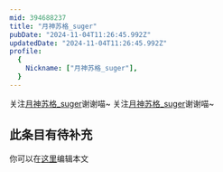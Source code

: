 ```yaml
---
mid: 394688237
title: "月神苏格_suger"
pubDate: "2024-11-04T11:26:45.992Z"
updatedDate: "2024-11-04T11:26:45.992Z"
profile:
  {
    Nickname: ["月神苏格_suger"],
  }
---
```


关注[月神苏格_suger](https://space.bilibili.com/394688237)谢谢喵~ 关注[月神苏格_suger](https://space.bilibili.com/394688237)谢谢喵~

## 此条目有待补充
你可以在[这里](https://github.com/Yuhanawa/VTuber.ICU/edit/master/src/content/v/月神苏格_suger/index.md)编辑本文
